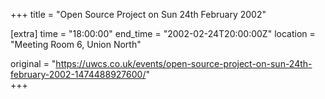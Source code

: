 +++
title = "Open Source Project on Sun 24th February 2002"

[extra]
time = "18:00:00"
end_time = "2002-02-24T20:00:00Z"
location = "Meeting Room 6, Union North"

original = "https://uwcs.co.uk/events/open-source-project-on-sun-24th-february-2002-1474488927600/"    
+++



